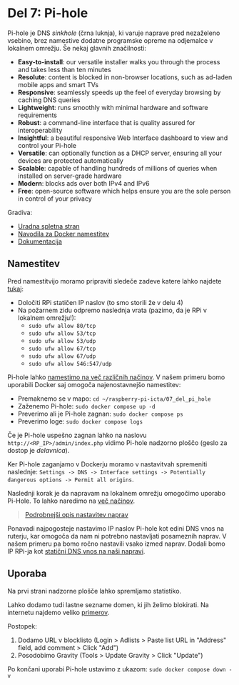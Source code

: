 # Del 7: Pi-hole

Pi-hole je DNS *sinkhole* (črna luknja), ki varuje naprave pred nezaželeno vsebino, brez namestive dodatne programske opreme na odjemalce v lokalnem omrežju. Še nekaj glavnih značilnosti:
- **Easy-to-install**: our versatile installer walks you through the process and takes less than ten minutes
- **Resolute**: content is blocked in non-browser locations, such as ad-laden mobile apps and smart TVs
- **Responsive**: seamlessly speeds up the feel of everyday browsing by caching DNS queries
- **Lightweight**: runs smoothly with minimal hardware and software requirements
- **Robust**: a command-line interface that is quality assured for interoperability
- **Insightful**: a beautiful responsive Web Interface dashboard to view and control your Pi-hole
- **Versatile**: can optionally function as a DHCP server, ensuring all your devices are protected automatically
- **Scalable**: capable of handling hundreds of millions of queries when installed on server-grade hardware
- **Modern**: blocks ads over both IPv4 and IPv6
- **Free**: open-source software which helps ensure you are the sole person in control of your privacy

Gradiva:
- [Uradna spletna stran](https://pi-hole.net/)
- [Navodila za Docker namestitev](https://github.com/pi-hole/docker-pi-hole/#running-pi-hole-docker)
- [Dokumentacija](https://docs.pi-hole.net/)

## Namestitev

Pred namestitvijo moramo pripraviti sledeče zadeve katere lahko najdete [tukaj](https://docs.pi-hole.net/main/prerequisites/):
- Določiti RPi statičen IP naslov (to smo storili že v delu 4)
- Na požarnem zidu odpremo naslednja vrata (pazimo, da je RPi v lokalnem omrežju!):
    - `sudo ufw allow 80/tcp`
    - `sudo ufw allow 53/tcp`
    - `sudo ufw allow 53/udp`
    - `sudo ufw allow 67/tcp`
    - `sudo ufw allow 67/udp`
    - `sudo ufw allow 546:547/udp`


Pi-hole lahko [namestimo na več različnih načinov](https://docs.pi-hole.net/main/basic-install/). V našem primeru bomo uporabili Docker saj omogoča najenostavnejšo namestitev:
- Premaknemo se v mapo: `cd ~/raspberry-pi-icta/07_del_pi_hole`
- Zaženemo Pi-hole: `sudo docker compose up -d`
- Preverimo ali je Pi-hole zagnan: `sudo docker compose ps`
- Preverimo loge: `sudo docker compose logs`

Če je Pi-hole uspešno zagnan lahko na naslovu `http://<RP_IP>/admin/index.php` vidimo Pi-hole nadzorno ploščo (geslo za dostop je *delavnica*).

Ker Pi-hole zaganjamo v Dockerju moramo v nastavitvah spremeniti naslednje: `Settings -> DNS -> Interface settings -> Potentially dangerous options -> Permit all origins`.

Naslednji korak je da napravam na lokalnem omrežju omogočimo uporabo Pi-Hole. To lahko naredimo na [več načinov](https://docs.pi-hole.net/main/post-install/). 

> [Podrobnejši opis nastavitev naprav](https://discourse.pi-hole.net/t/how-do-i-configure-my-devices-to-use-pi-hole-as-their-dns-server/245)

Ponavadi najpogosteje nastavimo IP naslov Pi-hole kot edini DNS vnos na ruterju, kar omogoča da nam ni potrebno nastavljati posameznih naprav. V našem primeru pa bomo ročno nastavili vsako izmed naprav. Dodali bomo IP RPi-ja kot [statični DNS vnos na naši napravi](https://discourse.pi-hole.net/t/how-do-i-configure-my-devices-to-use-pi-hole-as-their-dns-server/245#setup-11).

## Uporaba

Na prvi strani nadzorne plošče lahko spremljamo statistiko.

Lahko dodamo tudi lastne sezname domen, ki jih želimo blokirati. Na internetu najdemo veliko [primerov](https://github.com/blocklistproject/Lists). 

Postopek:
1. Dodamo URL v blocklisto (Login > Adlists > Paste list URL in "Address" field, add comment > Click "Add")
2. Posodobimo Gravity (Tools > Update Gravity > Click "Update")

Po končani uporabi Pi-hole ustavimo z ukazom: `sudo docker compose down -v`


